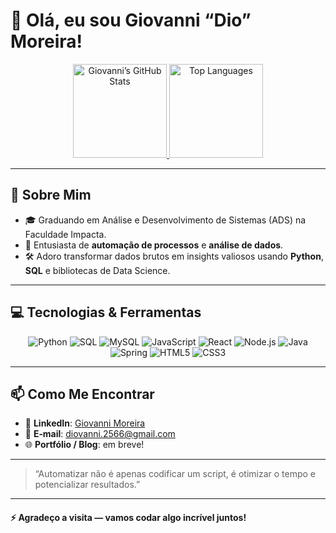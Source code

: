 # 👋 Olá, eu sou Giovanni “Dio” Moreira!

<div align="center">
  <a href="https://github.com/4Diovanni">
    <img height="150" src="https://github-readme-stats.vercel.app/api?username=4Diovanni&show_icons=true&theme=tokyonight&count_private=true" alt="Giovanni’s GitHub Stats" />
  </a>
  <a href="https://github.com/4Diovanni">
    <img height="150" src="https://github-readme-stats.vercel.app/api/top-langs/?username=4Diovanni&layout=compact&theme=tokyonight" alt="Top Languages" />
  </a>
</div>

---

## 🔭 Sobre Mim

- 🎓 Graduando em Análise e Desenvolvimento de Sistemas (ADS) na Faculdade Impacta.  
- 🤖 Entusiasta de **automação de processos** e **análise de dados**.
- 🛠️ Adoro transformar dados brutos em insights valiosos usando **Python**, **SQL** e bibliotecas de Data Science.  

---

## 💻 Tecnologias & Ferramentas

<div align="center">
  <img alt="Python"     src="https://img.shields.io/badge/Python-3776AB?style=for-the-badge&logo=python&logoColor=white" />
  <img alt="SQL"        src="https://img.shields.io/badge/SQL-FF9800?style=for-the-badge&logo=sql&logoColor=white" />
  <img alt="MySQL"      src="https://img.shields.io/badge/MySQL-4479A1?style=for-the-badge&logo=mysql&logoColor=white" />
  <img alt="JavaScript" src="https://img.shields.io/badge/JavaScript-F7DF1E?style=for-the-badge&logo=javascript&logoColor=black" />
  <img alt="React"      src="https://img.shields.io/badge/React-61DAFB?style=for-the-badge&logo=react&logoColor=black" />
  <img alt="Node.js"    src="https://img.shields.io/badge/Node.js-339933?style=for-the-badge&logo=node.js&logoColor=white" />
  <img alt="Java"       src="https://img.shields.io/badge/Java-007396?style=for-the-badge&logo=java&logoColor=white" />
  <img alt="Spring"     src="https://img.shields.io/badge/Spring_Boot-6DB33F?style=for-the-badge&logo=spring&logoColor=white" />
  <img alt="HTML5"      src="https://img.shields.io/badge/HTML5-E34F26?style=for-the-badge&logo=html5&logoColor=white" />
  <img alt="CSS3"       src="https://img.shields.io/badge/CSS3-1572B6?style=for-the-badge&logo=css3&logoColor=white" />
</div>

---

## 📫 Como Me Encontrar

- 💼 **LinkedIn**: [Giovanni Moreira](https://www.linkedin.com/in/giovanni-moreira-64654a254/)  
- 📧 **E‑mail**: diovanni.2566@gmail.com  
- 🌐 **Portfólio / Blog**: em breve!  

---

> “Automatizar não é apenas codificar um script, é otimizar o tempo e potencializar resultados.”  

---

#### ⚡ Agradeço a visita — vamos codar algo incrível juntos!

